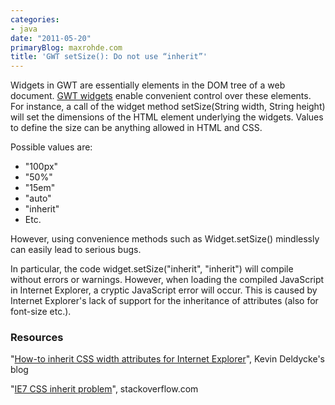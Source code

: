 ```yaml
---
categories:
- java
date: "2011-05-20"
primaryBlog: maxrohde.com
title: 'GWT setSize(): Do not use “inherit”'
---
```


Widgets in GWT are essentially elements in the DOM tree of a web document. [GWT widgets](http://google-web-toolkit.googlecode.com/svn/javadoc/latest/com/google/gwt/user/client/ui/Widget.html) enable convenient control over these elements. For instance, a call of the widget method setSize(String width, String height) will set the dimensions of the HTML element underlying the widgets. Values to define the size can be anything allowed in HTML and CSS.

Possible values are:

- "100px"
- "50%"
- "15em"
- "auto"
- "inherit"
- Etc.

However, using convenience methods such as Widget.setSize() mindlessly can easily lead to serious bugs.

In particular, the code widget.setSize("inherit", "inherit") will compile without errors or warnings. However, when loading the compiled JavaScript in Internet Explorer, a cryptic JavaScript error will occur. This is caused by Internet Explorer's lack of support for the inheritance of attributes (also for font-size etc.).

### Resources

"[How-to inherit CSS width attributes for Internet Explorer](http://kevin.deldycke.com/2008/06/how-to-inherit-css-width-attributes-for-internet-explorer/)", Kevin Deldycke's blog

"[IE7 CSS inherit problem](http://stackoverflow.com/questions/511066/ie7-css-inherit-problem)", stackoverflow.com